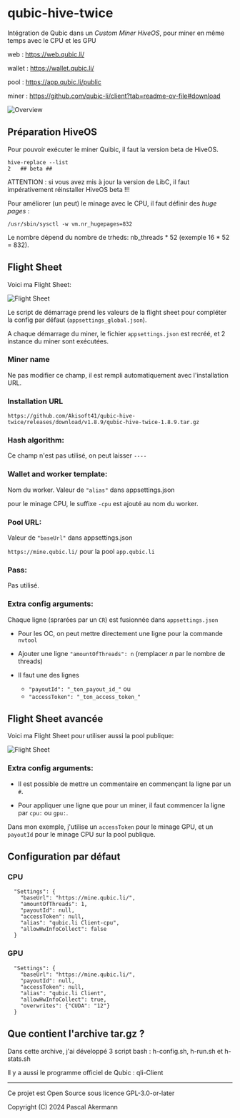 # qubic-hive-twice
Intégration de Qubic dans un *Custom Miner HiveOS*, pour miner en même temps avec le CPU et les GPU

web : https://web.qubic.li/

wallet : https://wallet.qubic.li/

pool : https://app.qubic.li/public

miner : https://github.com/qubic-li/client?tab=readme-ov-file#download

![Overview](/img/overview.png)

## Préparation HiveOS

Pour pouvoir exécuter le miner Quibic, il faut la version beta de HiveOS.

```
hive-replace --list
2   ## beta ##
```

ATTENTION : si vous avez mis à jour la version de LibC, il faut impérativement réinstaller HiveOS beta !!!


Pour améliorer (un peut) le minage avec le CPU, il faut définir des *huge pages* :
```
/usr/sbin/sysctl -w vm.nr_hugepages=832
```
Le nombre dépend du nombre de trheds: nb_threads * 52 (exemple 16 * 52 = 832).


## Flight Sheet

Voici ma Flight Sheet:

![Flight Sheet](/img/FlightSheet1.png)

Le script de démarrage prend les valeurs de la flight sheet pour compléter la config par défaut (`appsettings_global.json`).

A chaque démarrage du miner, le fichier `appsettings.json` est recréé, et 2 instance du miner sont exécutées.

### Miner name

Ne pas modifier ce champ, il est rempli automatiquement avec l'installation URL.

### Installation URL

`https://github.com/Akisoft41/qubic-hive-twice/releases/download/v1.8.9/qubic-hive-twice-1.8.9.tar.gz`

### Hash algorithm:

Ce champ n'est pas utilisé, on peut laisser `----`

### Wallet and worker template:

Nom du worker. Valeur de `"alias"` dans appsettings.json

pour le minage CPU, le suffixe `-cpu` est ajouté au nom du worker.

### Pool URL:

Valeur de `"baseUrl"` dans appsettings.json

`https://mine.qubic.li/` pour la pool `app.qubic.li`

### Pass:

Pas utilisé.

### Extra config arguments:

Chaque ligne (sprarées par un `CR`) est fusionnée dans `appsettings.json`

- Pour les OC, on peut mettre directement une ligne pour la commande `nvtool`

- Ajouter une ligne `"amountOfThreads": n` (remplacer *n* par le nombre de threads)

- Il faut une des lignes
  - `"payoutId": "_ton_payout_id_"` ou 
  - `"accessToken": "_ton_access_token_"`



## Flight Sheet avancée

Voici ma Flight Sheet pour utiliser aussi la pool publique:

![Flight Sheet](/img/FlightSheet2.png)

### Extra config arguments:

- Il est possible de mettre un commentaire en commençant la ligne par un `#`.

- Pour appliquer une ligne que pour un miner, il faut commencer la ligne par `cpu:` ou `gpu:`.

Dans mon exemple, j'utilise un `accessToken` pour le minage GPU, et un `payoutId` pour le minage CPU sur la pool publique.


## Configuration par défaut

### CPU
```
  "Settings": {
    "baseUrl": "https://mine.qubic.li/",
    "amountOfThreads": 1,
    "payoutId": null,
    "accessToken": null,
    "alias": "qubic.li Client-cpu",
    "allowHwInfoCollect": false
  }
```

### GPU
```
  "Settings": {
    "baseUrl": "https://mine.qubic.li/",
    "payoutId": null,
    "accessToken": null,
    "alias": "qubic.li Client",
    "allowHwInfoCollect": true,
    "overwrites": {"CUDA": "12"}
  }
```


## Que contient l'archive tar.gz ?

Dans cette archive, j'ai développé 3 script bash : h-config.sh, h-run.sh et h-stats.sh

Il y a aussi le programme officiel de Qubic : qli-Client

______________

Ce projet est Open Source sous licence GPL-3.0-or-later

Copyright (C) 2024 Pascal Akermann

